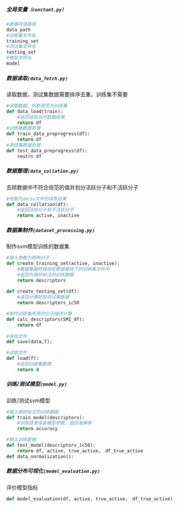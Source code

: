 ##### 全局变量`（constant.py）`

```python
#数据存储路径
data_path
#训练集文件名
training_set
#测试集文件名
testing_set
#模型文件名
model
```

##### 数据读取`(data_fetch.py)`

读取数据，测试集数据需要排序去重，训练集不需要

```python
#读取数据，判断是否为训练集
def data_load(train):
	#返回读取出的数据结果
	return df
#训练集数据处理
def train_data_preprogress(df):
	return df
#测试集数据处理
def test_data_preprogress(df):
	reutrn df
```

##### 数据整理`(data_collation.py)`

去除数据中不符合规范的值并划分活跃分子和不活跃分子

```python
#参数为从csv文件的读取结果
def data_collation(df):
	#返回活跃分子和不活跃分子
	return active, inactive
```

##### 数据集制作`(dataset_processing.py)`

制作svm模型训练的数据集

```python
#输入参数为两种分子
def create_training_set(active, inactive):
	#数据集最终保存在数据路径下的训练集文件中
	#返回为做好标注的训练数据
	return descriptors
	
def create_testing_set(df):
	#返回计算好的测试集数据
	return descriptors_ic50

#制作训练集所用的分子描述计算
def calc_descriptors(SMI_df):
    return df
    
#保存文件
def save(data,f):

#读取文件
def load(f):
	#返回训练集数据
	return d
```

##### 训练/测试模型`(model.py)`

训练/测试svm模型

```python
#输入做好标注的训练数据
def train_model(descriptors):
	#训练结束保留模型参数，返回准确率
	return accuracy

#输入训练数据
def test_model(descriptors_ic50):
	return df, active, true_active， df_true_active
def data_normalization():

```

##### 数据分布可视化`(model_evaluation.py)`

评价模型指标

```python
def model_evaluation(df, active, true_active， df_true_active)
```

